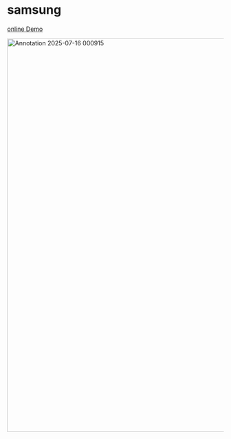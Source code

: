 # samsung

<a href="https://elahesahebanweb.github.io/samsung/"> online Demo</a>


 <img width="1879" height="916" alt="Annotation 2025-07-16 000915" src="https://github.com/user-attachments/assets/9b305980-1a31-48c6-bf4f-e5aaa170a4a9" />


